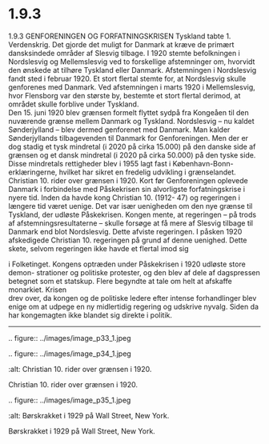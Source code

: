 # 1.9.3

1.9.3 
GENFORENINGEN OG FORFATNINGSKRISEN
Tyskland tabte 1. Verdenskrig. Det gjorde det muligt for Danmark at kræve de primært 
dansksindede områder af Slesvig tilbage. I 1920 stemte befolkningen i Nordslesvig 
og Mellemslesvig ved to forskellige afstemninger om, hvorvidt den ønskede at tilhøre 
Tyskland eller Danmark. Afstemningen i Nordslesvig fandt sted i februar 1920.
Et	stort	flertal	stemte	for,	at	Nordslesvig	skulle	genforenes	med	Danmark.	Ved	
afstemningen i marts 1920 i Mellemslesvig, hvor Flensborg var den største by, 
bestemte	et	stort	flertal	derimod,	at	området	skulle	forblive	under	Tyskland.	
Den	 15.	 juni	 1920	 blev	 grænsen	 formelt	 flyttet	 sydpå	 fra	 Kongeåen	 til	 den	
nuværende grænse mellem Danmark og Tyskland. Nordslesvig – nu kaldet 
Sønderjylland – blev dermed genforenet med Danmark.
Man kalder Sønderjyllands tilbagevenden til Danmark for Genforeningen. Men 
der er dog stadig et tysk mindretal (i 2020 på cirka 15.000) på den danske side af 
grænsen og et dansk mindretal (i 2020 på cirka 50.000) på den tyske side. Disse 
mindretals rettigheder blev i 1955 lagt fast i København-Bonn-erklæringerne, 
hvilket har sikret en fredelig udvikling i grænselandet.
Christian 10. rider over grænsen i 1920.
Kort før Genforeningen oplevede Danmark i forbindelse med Påskekrisen sin 
alvorligste forfatningskrise i nyere tid. Inden da havde kong Christian 10. (1912-
47) og regeringen i længere tid været uenige. Det var især uenigheden om den 
nye grænse til Tyskland, der udløste Påskekrisen. 
Kongen mente, at regeringen – på trods af afstemningsresultaterne – skulle 
forsøge at få mere af Slesvig tilbage til Danmark end blot Nordslesvig. Dette 
afviste regeringen. I påsken 1920 afskedigede Christian 10. regeringen på grund 
af	denne	uenighed.	Dette	skete,	selvom	regeringen	ikke	havde	et	flertal	imod	sig	
 
 i Folketinget. Kongens optræden under Påskekrisen i 1920 udløste store demon-
strationer og politiske protester, og den blev af dele af dagspressen betegnet 
som	et	statskup.	Flere	begyndte	at	tale	om	helt	at	afskaffe	monarkiet.	Krisen	
drev over, da kongen og de politiske ledere efter intense forhandlinger blev 
enige om at udpege en ny midlertidig regering og udskrive nyvalg. Siden da har 
kongemagten ikke blandet sig direkte i politik.


---

<!-- Figures extracted from nearby pages -->

.. figure:: ../images/image_p33_1.jpeg



.. figure:: ../images/image_p34_1.jpeg

   :alt: Christian 10. rider over grænsen i 1920.

   Christian 10. rider over grænsen i 1920.

.. figure:: ../images/image_p35_1.jpeg

   :alt: Børskrakket i 1929 på Wall Street, New York.

   Børskrakket i 1929 på Wall Street, New York.
